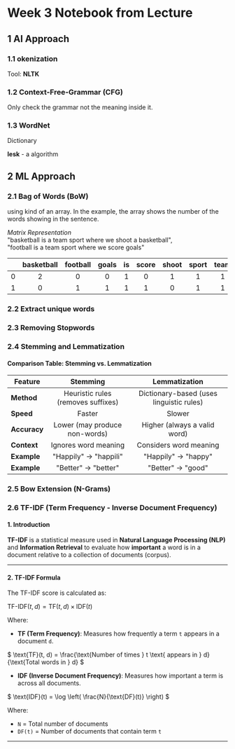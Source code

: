 # Week 3 Notebook from Lecture

## 1 AI Approach
### 1.1 okenization
Tool: **NLTK**

### 1.2 Context-Free-Grammar (CFG)
Only check the grammar not the meaning inside it.

### 1.3 WordNet 
Dictionary

**lesk** - a algorithm

## 2 ML Approach
### 2.1 Bag of Words (BoW)
using kind of an array. In the example, the array shows the number of the words showing in the sentence.

*Matrix Representation*<br>
"basketball is a team sport where we shoot a basketball",<br>
"football is a team sport where we score goals"

|   | basketball | football | goals |  is  | score | shoot | sport | team |  we  | where |
|:-:|:---------:|:--------:|:-----:|:----:|:-----:|:-----:|:-----:|:----:|:----:|:-----:|
| 0 |     2     |     0    |   0   |   1  |   0   |   1   |   1   |   1  |   1  |   1   |
| 1 |     0     |     1    |   1   |   1  |   1   |   0   |   1   |   1  |   1  |   1   |

### 2.2 Extract unique words
### 2.3 Removing Stopwords
### 2.4 Stemming and Lemmatization
#### Comparison Table: Stemming vs. Lemmatization

| Feature       | Stemming  | Lemmatization  |
|--------------|:----------:|:---------------:|
| **Method**   | Heuristic rules (removes suffixes) | Dictionary-based (uses linguistic rules) |
| **Speed**    | Faster | Slower |
| **Accuracy** | Lower (may produce non-words) | Higher (always a valid word) |
| **Context**  | Ignores word meaning | Considers word meaning |
| **Example**  | "Happily" → "happili" | "Happily" → "happy" |
| **Example**  | "Better" → "better" | "Better" → "good" |

### 2.5 Bow Extension (N-Grams)
### 2.6 TF-IDF (Term Frequency - Inverse Document Frequency)
#### 1. Introduction
**TF-IDF** is a statistical measure used in **Natural Language Processing (NLP)** and **Information Retrieval** to evaluate how **important** a word is in a document relative to a collection of documents (corpus).

---

#### 2. TF-IDF Formula
The TF-IDF score is calculated as:

$\text{TF-IDF}(t, d) = \text{TF}(t, d) \times \text{IDF}(t)$

Where:
- **TF (Term Frequency)**: Measures how frequently a term `t` appears in a document `d`.

$
\text{TF}(t, d) = \frac{\text{Number of times } t \text{ appears in } d}{\text{Total words in } d}
$

- **IDF (Inverse Document Frequency)**: Measures how important a term is across all documents.

$
\text{IDF}(t) = \log \left( \frac{N}{\text{DF}(t)} \right)
$

  Where:
  - `N` = Total number of documents
  - `DF(t)` = Number of documents that contain term `t`

---


